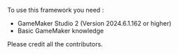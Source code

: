 To use this framework you need :
- GameMaker Studio 2 (Version 2024.6.1.162 or higher)
- Basic GameMaker knowledge

Please credit all the contributors.
